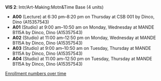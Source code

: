 **VIS 2**: Intr/Art-Making:Motn&Time Base (4 units)

- **A00** (Lecture) at 6:30 pm–8:20 pm on Thursday at CSB 001 by Dinco, Dino (A15357543)
- **A01** (Studio) at 9:00 am–10:50 am on Monday, Wednesday at MANDE B115A by Dinco, Dino (A15357543)
- **A02** (Studio) at 11:00 am–12:50 pm on Monday, Wednesday at MANDE B115A by Dinco, Dino (A15357543)
- **A03** (Studio) at 9:00 am–10:50 am on Tuesday, Thursday at MANDE B115A by Dinco, Dino (A15357543)
- **A04** (Studio) at 11:00 am–12:50 pm on Tuesday, Thursday at MANDE B115A by Dinco, Dino (A15357543)

[Enrollment numbers over time](./VIS2.tsv)
